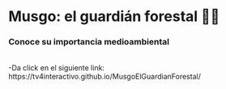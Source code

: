 # Musgo: el guardián forestal :herb::fallen_leaf:

### Conoce su importancia medioambiental
</br>
-Da click en el siguiente link: 
</br>
https://tv4interactivo.github.io/MusgoElGuardianForestal/

